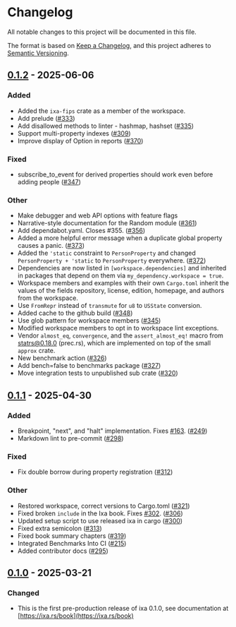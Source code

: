 # Changelog

All notable changes to this project will be documented in this file.

The format is based on [Keep a Changelog](https://keepachangelog.com/en/1.0.0/),
and this project adheres to [Semantic Versioning](https://semver.org/spec/v2.0.0.html).

## [0.1.2](https://github.com/CDCgov/ixa/compare/ixa-v0.1.1...ixa-v0.1.2) - 2025-06-06

### Added

- Added the `ixa-fips` crate as a member of the workspace.
- Add prelude ([#333](https://github.com/CDCgov/ixa/pull/333))
- Add disallowed methods to linter - hashmap, hashset ([#335](https://github.com/CDCgov/ixa/pull/335))
- Support multi-property indexes ([#309](https://github.com/CDCgov/ixa/pull/309))
- Improve display of Option in reports ([#370](https://github.com/CDCgov/ixa/pull/370))

### Fixed

- subscribe_to_event for derived properties should work even before adding people ([#347](https://github.com/CDCgov/ixa/pull/347))

### Other

- Make debugger and web API options with feature flags
- Narrative-style documentation for the Random module ([#361](https://github.com/CDCgov/ixa/pull/361))
- Add dependabot.yaml. Closes #355. ([#356](https://github.com/CDCgov/ixa/pull/356))
- Added a more helpful error message when a duplicate global property causes a panic. ([#373](https://github.com/CDCgov/ixa/pull/373))
- Added the `'static` constraint to `PersonProperty` and changed `PersonProperty + 'static` to `PersonProperty` everywhere. ([#372](https://github.com/CDCgov/ixa/pull/372))
- Dependencies are now listed in `[workspace.dependencies]` and inherited in packages that depend on them via `my_dependency.workspace = true`.
- Workspace members and examples with their own `Cargo.toml` inherit the values of the fields repository, license, edition, homepage, and authors from the workspace.
- Use `FromRepr` instead of `transmute` for `u8` to `USState` conversion.
- Added cache to the github build ([#348](https://github.com/CDCgov/ixa/pull/348))
- Use glob pattern for workspace members ([#345](https://github.com/CDCgov/ixa/pull/345))
- Modified workspace members to opt in to workspace lint exceptions.
- Vendor `almost_eq`, `convergence`, and the `assert_almost_eq!` macro from statrs@0.18.0 (prec.rs), which are implemented on top of the small `approx` crate.
- New benchmark action ([#326](https://github.com/CDCgov/ixa/pull/326))
- Add bench=false to benchmarks package ([#327](https://github.com/CDCgov/ixa/pull/327))
- Move integration tests to unpublished sub crate ([#320](https://github.com/CDCgov/ixa/pull/320))

## [0.1.1](https://github.com/CDCgov/ixa/compare/ixa-v0.1.0...ixa-v0.1.1) - 2025-04-30

### Added

- Breakpoint, "next", and "halt" implementation. Fixes [#163](https://github.com/CDCgov/ixa/pull/163). ([#249](https://github.com/CDCgov/ixa/pull/249))
- Markdown lint to pre-commit ([#298](https://github.com/CDCgov/ixa/pull/298))

### Fixed

- Fix double borrow during property registration ([#312](https://github.com/CDCgov/ixa/pull/312))

### Other

- Restored workspace, correct versions to Cargo.toml ([#321](https://github.com/CDCgov/ixa/pull/321))
- Fixed broken `include` in the Ixa book. Fixes [#302](https://github.com/CDCgov/ixa/pull/302). ([#306](https://github.com/CDCgov/ixa/pull/306))
- Updated setup script to use released ixa in cargo ([#300](https://github.com/CDCgov/ixa/pull/300))
- Fixed extra semicolon ([#313](https://github.com/CDCgov/ixa/pull/313))
- Fixed book summary chapters ([#319](https://github.com/CDCgov/ixa/pull/319))
- Integrated Benchmarks Into CI ([#215](https://github.com/CDCgov/ixa/pull/215))
- Added contributor docs ([#295](https://github.com/CDCgov/ixa/pull/295))

## [0.1.0](https://github.com/CDCgov/ixa/compare/ixa-v0.0.1...ixa-v0.1.0) - 2025-03-21

### Changed

- This is the first pre-production release of ixa 0.1.0, see documentation at [https://ixa.rs/book](https://ixa.rs/book)
